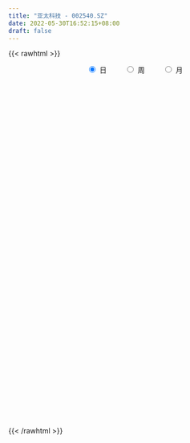 ```yaml
---
title: "亚太科技 - 002540.SZ"
date: 2022-05-30T16:52:15+08:00
draft: false
---
```

{{< rawhtml >}}
    <div style="text-align: center">
        <label style="padding: 1rem;"><input style="margin-right: .5rem" type="radio" name="period" value="D" checked onclick="period_change(this)">日</label>
        <label style="padding: 1rem;"><input style="margin-right: .5rem" type="radio" name="period" value="W" onclick="period_change(this)">周</label>
        <label style="padding: 1rem;"><input style="margin-right: .5rem" type="radio" name="period" value="M" onclick="period_change(this)">月</label>
    </div>
    <div id="chart" style="height: 700px;"></div> 
    <script type="text/javascript">
        const D_v = [38940.5,60857.5,25798.5,22234.0,25152.55,27416.55,54840.0,57189.35,36528.21,60379.22,32271.72,25132.72,28207.87,30430.15,34367.6,19296.88,29813.25,26024.91,30825.56,33313.42,26497.0,25995.77,19791.93,40520.94,30680.0,35833.63,43179.0,55528.74,48067.5,46315.0,51987.0,26941.66,28978.5,33925.0,25342.5,25693.0,46714.91,48714.25,43728.08,53266.0,46829.83,40533.23,30616.52,32987.22,48699.28,42707.5,62105.09,141085.05,119256.5,79029.39,44725.5,53816.0,77064.66,78765.17,70517.79,113960.89,129260.5,113325.0,101840.33,140389.31,174192.24,123097.83,229681.79,166439.65,91784.0,87605.5,87030.25,91278.0,148865.92,154023.63,189500.75,146262.6,278801.03,207893.82,270700.1,178184.01,156604.09,131324.77,134521.4,183670.66,162555.18,144190.9,237401.53,195629.45,101262.7,135935.5,130963.5,121933.5,153106.0,181417.5,172952.69,93502.5,91222.2,71569.92,142164.56,361576.56,449531.51,173131.66,126711.89,145426.9,136568.98,226797.9,150734.69,121805.87,140060.59,174475.28,150229.59,156086.0,122136.74,141139.73,203608.57,556015.33,589149.4300000001,283666.12,534780.5699999999,966017.54,495192.68,754585.51,851947.11,754183.95,1190167.79,910127.5600000001,712617.0,512650.53,392974.91,544207.23,463766.68,562649.33,385089.12,232464.9,321051.07,598626.72,416213.57,354227.5,236991.14,242769.64,303095.28,315751.14,195524.75,219338.97,214423.42,210635.54,189789.99,170219.0,183707.0,176647.03,339947.87,181931.73,297204.32,242867.88,186639.12,172757.0,203036.7,90439.98,243891.93,192937.59,132520.24,267056.32,191924.74,189714.66,150451.98,277347.0,247403.14,339918.14,255764.19,143698.0,159902.48,122251.99,148011.28,132504.14,251249.99,300926.19,205078.12,167047.52,190291.99,146022.5,133216.0,164887.44,141959.58,114942.28,117066.76,96914.3,82022.56,257513.19,169312.11,140717.01,132062.51,178547.0,149496.52,135631.0,107747.02,157167.0,115638.0,202168.0,148747.62,239971.24,200839.89,161178.27,272536.58,209566.84,180933.26,141442.0,184119.88,135545.0,124509.0,88399.0,88497.11,106810.0,133866.0,165383.33,140227.74,148447.14,98461.0,89152.91,173048.17,137413.0,109341.0,137444.42,120110.0,86230.0,87035.5,97206.05,90453.0,101226.5,294901.21,273775.33,147532.02,161939.64,215151.08,229685.02,210667.0,124380.55,108408.5,94390.0,120998.01,115934.52,130830.0,84246.82,178287.21,129123.2,102908.0,93956.0,74722.0,160783.43,210792.0,205731.5,118106.61,103707.51,111776.0,81522.0]
const D_histogram = [0.0,-0.008194188,-0.0116247093,-0.0131203358,-0.0126631058,-0.0097197621,-0.0103919077,-0.0120076619,-0.0122137804,-0.0121295187,-0.0099446393,-0.0065413842,-0.0069413888,-0.008437587,-0.011148607,-0.0100373454,-0.0065721105,-0.0030553329,0.002205362,0.0000841215,0.00416202,0.0037079744,0.0029495423,0.0070813396,0.0089975252,0.014503083,0.0155549573,0.019468345,0.0198203422,0.0191528553,0.0082650635,-0.0001804029,-0.0028228708,-0.0010449984,-0.0010545963,-0.0047343455,-0.0002999593,0.0032448459,0.0047625055,0.00045194,-0.0040958239,-0.0053536394,-0.0083003002,-0.0108557562,-0.0117309556,-0.0070131498,-0.0022119706,0.010052941,0.0110138763,0.0009851619,-0.0013682896,-0.0000608978,0.0085780558,0.0117672214,0.0183665073,0.0267153841,0.0343859656,0.040512751,0.0420675187,0.0456846636,0.0490243719,0.0525415556,0.059056731,0.049744082,0.0423728463,0.0326792271,0.0264308924,0.0226093019,0.0262011403,0.0329152113,0.0386065475,0.0394414521,0.0511386635,0.0561508829,0.0323316386,0.0209724707,0.0096744067,-0.0048442051,-0.0091220839,-0.0041835184,-0.0013757366,-0.0070674847,0.0058404411,-0.0066597524,-0.0127167975,-0.027790607,-0.0451097087,-0.0404892236,-0.0407744835,-0.0631719813,-0.0968345525,-0.117065378,-0.1358463927,-0.1364701249,-0.1094150682,-0.0534168418,-0.0293164403,-0.0193855992,-0.0034961323,0.0121122191,0.0266985509,0.0513059891,0.0648331473,0.0680058104,0.0541563351,0.0347075288,0.006307837,-0.0275040678,-0.0552149599,-0.0673125324,-0.0490529092,-0.000486026,0.0192214709,0.0344416171,0.0791579993,0.1213304046,0.1204922358,0.1537301416,0.174324671,0.1887085397,0.216522678,0.2035780158,0.2067825936,0.1671394294,0.1246735283,0.1136510224,0.1118064088,0.0842855333,0.0425600369,0.0067852087,-0.0144654724,0.0032522148,-0.0059576369,-0.0283578909,-0.0443850324,-0.0612198885,-0.1024278498,-0.1265244561,-0.1498316173,-0.1634225536,-0.1596277896,-0.1613637019,-0.1488765858,-0.1380008527,-0.1251998121,-0.120512195,-0.0762086108,-0.0507047597,-0.0050204195,0.0049805363,-0.0079197802,-0.002571032,-0.0115857193,-0.0157024494,0.0007331294,-0.0014452327,-0.0209165547,0.0008957541,-0.0004248839,-0.0046874269,-0.0054543527,0.0241021138,0.0417042374,0.0737701846,0.0926310367,0.0822318734,0.0589562306,0.0274192811,-0.0121722069,-0.0387545136,-0.1035643474,-0.1440286073,-0.1706131192,-0.1937355512,-0.2015471605,-0.187406199,-0.1553527109,-0.1389252803,-0.1360273571,-0.1280496378,-0.1023362922,-0.0806611767,-0.0605550178,-0.0263938155,-0.0087663498,-0.006873227,0.003581462,0.0016153906,0.0162143223,0.0199719689,0.0205210655,0.0183453724,0.0164486043,0.0007487171,-0.0163996239,-0.0469212146,-0.0675253714,-0.0660014021,-0.0671300032,-0.0741762544,-0.085031312,-0.0713455697,-0.0421947712,-0.0175462704,0.006219037,0.0256180781,0.0380142264,0.0433700986,0.0445718258,0.0430052306,0.0454312003,0.0482143822,0.0490511384,0.0472358979,0.0418314051,0.0324506787,0.0248245775,0.0084306078,0.0033357078,-0.0046285001,-0.0024759088,-0.0043003294,0.0010606262,0.0061745522,0.0191477878,0.0063290641,-0.0041290605,-0.0291425569,-0.056157818,-0.0548037946,-0.0477398808,-0.0252332552,-0.0094859993,-0.0032464984,0.0126684563,0.0274028693,0.0405624828,0.0487618605,0.0673511814,0.0811139013,0.0896687085,0.0949446432,0.095757943,0.1043622664,0.12035182,0.1079489559,0.0966615381,0.0864446544,0.0714937319,0.0573872924]
const D_fast = [0.0,-0.010242735,-0.0165794336,-0.0213551441,-0.0240636905,-0.0235502874,-0.0268204099,-0.0314380795,-0.0346976432,-0.0376457612,-0.0379470416,-0.0361791326,-0.0383144844,-0.0419200793,-0.047418251,-0.0488163258,-0.0469941185,-0.0442411741,-0.0384291388,-0.0405293488,-0.0354109453,-0.0349379974,-0.0349590438,-0.0290569117,-0.0248913447,-0.0157600163,-0.0108194026,-0.0020389286,0.0032681541,0.0073888811,-0.0014326449,-0.0099232121,-0.0132713976,-0.0117547749,-0.0120280218,-0.0168913574,-0.012531961,-0.0081759443,-0.0054676584,-0.0096652388,-0.0152369587,-0.0178331841,-0.0228549199,-0.0281243149,-0.0319322533,-0.0289677349,-0.0247195483,-0.0099414015,-0.0062269971,-0.016009421,-0.0187049449,-0.0174127776,-0.0066293101,-0.0004983391,0.0106925736,0.0257202965,0.0419873694,0.0582423425,0.0703139899,0.0853523007,0.100948102,0.1176006745,0.1388800328,0.1420034042,0.1452253801,0.1437015677,0.1440609561,0.1458916911,0.1560338146,0.1709766884,0.1863196615,0.1970149291,0.2214968063,0.2405467465,0.2248104119,0.2186943616,0.2098148992,0.1940852362,0.1875268365,0.1914195223,0.19388337,0.1864247507,0.2007927868,0.1866276552,0.1773914107,0.1553699495,0.1267734206,0.1212715998,0.110792719,0.072602226,0.0147310165,-0.0347661534,-0.0875087663,-0.1222500298,-0.1225487401,-0.0799047241,-0.0631334327,-0.0580489915,-0.0430335576,-0.0243971514,-0.0031361819,0.0342977536,0.0640331987,0.0842073144,0.0838969228,0.0731249987,0.0463022661,0.0056143444,-0.0359002877,-0.0648259933,-0.0588295974,-0.0103842207,0.014128644,0.0379591944,0.1024650764,0.1749700829,0.204254973,0.2759254143,0.3401011114,0.401662115,0.4836069228,0.5215567645,0.5764569908,0.5785986839,0.5673011649,0.5846914146,0.6107984032,0.604348911,0.5732634239,0.5391848978,0.5143178486,0.5328485896,0.5221493286,0.4926596019,0.4655362023,0.4333963741,0.3665814503,0.31085373,0.2500886644,0.1956420898,0.1595299064,0.1174530686,0.0927210382,0.0690965581,0.0505976457,0.0251572141,0.0504086456,0.0632363068,0.1076655421,0.118911632,0.1040313704,0.1087373607,0.0968262435,0.0887839011,0.1054027622,0.1028630919,0.0781626313,0.1001988785,0.0987720195,0.0933376198,0.0912071058,0.1267891008,0.1548172837,0.2053257771,0.2473443884,0.2575031934,0.2489666083,0.224284479,0.1816499393,0.1453790043,0.0546780836,-0.0217933281,-0.0910311198,-0.1625874397,-0.2207858391,-0.2534964273,-0.260281117,-0.2785850064,-0.3096939225,-0.3337286127,-0.3335993401,-0.3320895187,-0.3271221143,-0.2995593659,-0.2841234877,-0.2839486716,-0.2725986171,-0.2741608408,-0.2555083285,-0.2467576898,-0.2410783268,-0.2386676768,-0.2364522938,-0.2519650017,-0.2732132487,-0.315465143,-0.3529506427,-0.3679270239,-0.3858381258,-0.4114284407,-0.4435413262,-0.4476919764,-0.4290898707,-0.4088279375,-0.3835078709,-0.3577043102,-0.3358046053,-0.3196062085,-0.3072615248,-0.2980768123,-0.2842930425,-0.2694562651,-0.2563567243,-0.2463629903,-0.2413096319,-0.2425776886,-0.2439976454,-0.2582839631,-0.2625449362,-0.2716662691,-0.270132655,-0.2730321579,-0.2674060458,-0.2607484817,-0.2429882992,-0.2542247568,-0.2657151466,-0.2980142822,-0.3390689978,-0.3514159231,-0.3562869794,-0.3400886677,-0.3267129116,-0.3212850353,-0.3022029665,-0.2806178361,-0.2573176019,-0.2369277592,-0.2015006429,-0.1674594477,-0.1364874634,-0.1074753678,-0.0827225823,-0.0480276923,-0.0019501838,0.0126341911,0.0255121579,0.0369064377,0.0398289483,0.0400693318]
const D_slow = [0.0,-0.002048547,-0.0049547243,-0.0082348083,-0.0114005847,-0.0138305253,-0.0164285022,-0.0194304177,-0.0224838628,-0.0255162424,-0.0280024023,-0.0296377483,-0.0313730955,-0.0334824923,-0.036269644,-0.0387789804,-0.040422008,-0.0411858412,-0.0406345007,-0.0406134704,-0.0395729654,-0.0386459718,-0.0379085862,-0.0361382513,-0.03388887,-0.0302630992,-0.0263743599,-0.0215072736,-0.0165521881,-0.0117639743,-0.0096977084,-0.0097428091,-0.0104485268,-0.0107097764,-0.0109734255,-0.0121570119,-0.0122320017,-0.0114207902,-0.0102301639,-0.0101171788,-0.0111411348,-0.0124795447,-0.0145546197,-0.0172685587,-0.0202012977,-0.0219545851,-0.0225075777,-0.0199943425,-0.0172408734,-0.0169945829,-0.0173366553,-0.0173518798,-0.0152073658,-0.0122655605,-0.0076739337,-0.0009950876,0.0076014038,0.0177295915,0.0282464712,0.0396676371,0.0519237301,0.065059119,0.0798233017,0.0922593222,0.1028525338,0.1110223406,0.1176300637,0.1232823892,0.1298326743,0.1380614771,0.147713114,0.157573477,0.1703581429,0.1843958636,0.1924787733,0.1977218909,0.2001404926,0.1989294413,0.1966489203,0.1956030407,0.1952591066,0.1934922354,0.1949523457,0.1932874076,0.1901082082,0.1831605565,0.1718831293,0.1617608234,0.1515672025,0.1357742072,0.1115655691,0.0822992246,0.0483376264,0.0142200952,-0.0131336719,-0.0264878823,-0.0338169924,-0.0386633922,-0.0395374253,-0.0365093705,-0.0298347328,-0.0170082355,-0.0007999487,0.0162015039,0.0297405877,0.0384174699,0.0399944291,0.0331184122,0.0193146722,0.0024865391,-0.0097766882,-0.0098981947,-0.005092827,0.0035175773,0.0233070771,0.0536396783,0.0837627372,0.1221952726,0.1657764404,0.2129535753,0.2670842448,0.3179787488,0.3696743972,0.4114592545,0.4426276366,0.4710403922,0.4989919944,0.5200633777,0.530703387,0.5323996891,0.528783321,0.5295963747,0.5281069655,0.5210174928,0.5099212347,0.4946162626,0.4690093001,0.4373781861,0.3999202818,0.3590646434,0.319157696,0.2788167705,0.241597624,0.2070974109,0.1757974578,0.1456694091,0.1266172564,0.1139410665,0.1126859616,0.1139310957,0.1119511506,0.1113083926,0.1084119628,0.1044863505,0.1046696328,0.1043083246,0.0990791859,0.0993031245,0.0991969035,0.0980250467,0.0966614586,0.102686987,0.1131130464,0.1315555925,0.1547133517,0.17527132,0.1900103777,0.196865198,0.1938221462,0.1841335178,0.158242431,0.1222352792,0.0795819994,0.0311481116,-0.0192386786,-0.0660902283,-0.104928406,-0.1396597261,-0.1736665654,-0.2056789748,-0.2312630479,-0.2514283421,-0.2665670965,-0.2731655504,-0.2753571379,-0.2770754446,-0.2761800791,-0.2757762314,-0.2717226509,-0.2667296586,-0.2615993923,-0.2570130492,-0.2529008981,-0.2527137188,-0.2568136248,-0.2685439284,-0.2854252713,-0.3019256218,-0.3187081226,-0.3372521862,-0.3585100142,-0.3763464067,-0.3868950995,-0.3912816671,-0.3897269078,-0.3833223883,-0.3738188317,-0.362976307,-0.3518333506,-0.3410820429,-0.3297242429,-0.3176706473,-0.3054078627,-0.2935988882,-0.2831410369,-0.2750283673,-0.2688222229,-0.2667145709,-0.265880644,-0.267037769,-0.2676567462,-0.2687318285,-0.268466672,-0.2669230339,-0.262136087,-0.260553821,-0.2615860861,-0.2688717253,-0.2829111798,-0.2966121285,-0.3085470987,-0.3148554125,-0.3172269123,-0.3180385369,-0.3148714228,-0.3080207055,-0.2978800848,-0.2856896196,-0.2688518243,-0.248573349,-0.2261561719,-0.2024200111,-0.1784805253,-0.1523899587,-0.1223020037,-0.0953147647,-0.0711493802,-0.0495382166,-0.0316647836,-0.0173179606]
const D_data = [['2021-05-19', 4.9381, 4.9283, 4.9085, 4.9776],['2021-05-20', 4.8887, 4.7999, 4.7999, 4.8887],['2021-05-21', 4.7999, 4.8196, 4.7999, 4.869],['2021-05-24', 4.8492, 4.8196, 4.7406, 4.8591],['2021-05-25', 4.8097, 4.8295, 4.7999, 4.8591],['2021-05-26', 4.8196, 4.8591, 4.7999, 4.8789],['2021-05-27', 4.8789, 4.8097, 4.7406, 4.8789],['2021-05-28', 4.8196, 4.7801, 4.7505, 4.8492],['2021-05-31', 4.7801, 4.7801, 4.7604, 4.79],['2021-06-01', 4.7801, 4.7702, 4.6813, 4.7801],['2021-06-02', 4.7801, 4.79, 4.7702, 4.8097],['2021-06-03', 4.79, 4.8097, 4.7505, 4.8295],['2021-06-04', 4.7801, 4.7604, 4.7307, 4.7999],['2021-06-07', 4.7702, 4.7307, 4.711, 4.79],['2021-06-08', 4.711, 4.6912, 4.6715, 4.7307],['2021-06-09', 4.7011, 4.7209, 4.6715, 4.7406],['2021-06-10', 4.7307, 4.7505, 4.7209, 4.7702],['2021-06-11', 4.7307, 4.7604, 4.711, 4.7801],['2021-06-15', 4.7406, 4.7999, 4.7406, 4.7999],['2021-06-16', 4.8196, 4.711, 4.6715, 4.8196],['2021-06-17', 4.7011, 4.79, 4.6912, 4.7999],['2021-06-18', 4.7604, 4.7406, 4.7011, 4.7702],['2021-06-21', 4.7307, 4.7307, 4.6912, 4.7505],['2021-06-22', 4.7307, 4.7999, 4.711, 4.8196],['2021-06-23', 4.83, 4.79, 4.77, 4.83],['2021-06-24', 4.81, 4.86, 4.77, 4.86],['2021-06-25', 4.86, 4.83, 4.78, 4.86],['2021-06-28', 4.81, 4.89, 4.8, 4.89],['2021-06-29', 4.9, 4.87, 4.85, 4.91],['2021-06-30', 4.9, 4.87, 4.81, 4.91],['2021-07-01', 4.87, 4.72, 4.7, 4.87],['2021-07-02', 4.72, 4.7, 4.7, 4.76],['2021-07-05', 4.71, 4.74, 4.71, 4.77],['2021-07-06', 4.78, 4.79, 4.76, 4.84],['2021-07-07', 4.77, 4.77, 4.74, 4.8],['2021-07-08', 4.77, 4.71, 4.71, 4.8],['2021-07-09', 4.73, 4.81, 4.69, 4.82],['2021-07-12', 4.83, 4.82, 4.8, 4.89],['2021-07-13', 4.82, 4.81, 4.75, 4.84],['2021-07-14', 4.78, 4.73, 4.71, 4.8],['2021-07-15', 4.73, 4.7, 4.63, 4.74],['2021-07-16', 4.73, 4.72, 4.71, 4.78],['2021-07-19', 4.7, 4.68, 4.66, 4.72],['2021-07-20', 4.7, 4.66, 4.61, 4.71],['2021-07-21', 4.66, 4.66, 4.63, 4.71],['2021-07-22', 4.68, 4.73, 4.65, 4.74],['2021-07-23', 4.73, 4.75, 4.73, 4.81],['2021-07-26', 4.78, 4.89, 4.77, 4.9],['2021-07-27', 4.93, 4.79, 4.78, 4.97],['2021-07-28', 4.75, 4.63, 4.6, 4.78],['2021-07-29', 4.65, 4.69, 4.65, 4.75],['2021-07-30', 4.72, 4.73, 4.65, 4.73],['2021-08-02', 4.7, 4.85, 4.7, 4.87],['2021-08-03', 4.94, 4.82, 4.8, 4.94],['2021-08-04', 4.81, 4.9, 4.8, 4.92],['2021-08-05', 4.93, 4.98, 4.86, 5.04],['2021-08-06', 5.02, 5.04, 4.97, 5.08],['2021-08-09', 5.09, 5.09, 4.97, 5.1],['2021-08-10', 5.08, 5.09, 5.05, 5.14],['2021-08-11', 5.12, 5.17, 5.08, 5.2],['2021-08-12', 5.17, 5.23, 5.14, 5.37],['2021-08-13', 5.19, 5.3, 5.19, 5.32],['2021-08-16', 5.3, 5.42, 5.27, 5.69],['2021-08-17', 5.42, 5.27, 5.23, 5.5],['2021-08-18', 5.25, 5.3, 5.21, 5.36],['2021-08-19', 5.3, 5.27, 5.18, 5.31],['2021-08-20', 5.28, 5.31, 5.2, 5.33],['2021-08-23', 5.31, 5.35, 5.3, 5.42],['2021-08-24', 5.38, 5.48, 5.35, 5.63],['2021-08-25', 5.45, 5.59, 5.4, 5.64],['2021-08-26', 5.56, 5.66, 5.55, 5.75],['2021-08-27', 5.65, 5.67, 5.61, 5.86],['2021-08-30', 5.68, 5.9, 5.68, 6.1],['2021-08-31', 5.91, 5.93, 5.69, 5.97],['2021-09-01', 5.94, 5.58, 5.55, 5.98],['2021-09-02', 5.51, 5.69, 5.49, 5.77],['2021-09-03', 5.63, 5.67, 5.59, 5.87],['2021-09-06', 5.67, 5.59, 5.5, 5.7],['2021-09-07', 5.64, 5.69, 5.54, 5.73],['2021-09-08', 5.71, 5.83, 5.7, 5.9],['2021-09-09', 5.83, 5.85, 5.72, 5.91],['2021-09-10', 5.82, 5.76, 5.66, 5.89],['2021-09-13', 5.82, 6.04, 5.78, 6.08],['2021-09-14', 5.96, 5.75, 5.71, 5.97],['2021-09-15', 5.75, 5.8, 5.69, 5.84],['2021-09-16', 5.8, 5.64, 5.62, 5.93],['2021-09-17', 5.67, 5.52, 5.41, 5.75],['2021-09-22', 5.49, 5.75, 5.42, 5.77],['2021-09-23', 5.76, 5.69, 5.64, 5.87],['2021-09-24', 5.73, 5.33, 5.31, 5.76],['2021-09-27', 5.39, 4.99, 4.9, 5.4],['2021-09-28', 4.97, 4.94, 4.87, 5.05],['2021-09-29', 4.92, 4.76, 4.74, 4.94],['2021-09-30', 4.78, 4.83, 4.74, 4.85],['2021-10-08', 4.88, 5.15, 4.86, 5.16],['2021-10-11', 5.15, 5.67, 5.15, 5.67],['2021-10-12', 5.55, 5.45, 5.39, 5.76],['2021-10-13', 5.55, 5.34, 5.23, 5.59],['2021-10-14', 5.34, 5.47, 5.26, 5.5],['2021-10-15', 5.5, 5.55, 5.38, 5.63],['2021-10-18', 5.65, 5.63, 5.55, 5.71],['2021-10-19', 5.59, 5.89, 5.56, 5.98],['2021-10-20', 5.9, 5.9, 5.77, 5.97],['2021-10-21', 5.96, 5.87, 5.84, 5.99],['2021-10-22', 5.83, 5.68, 5.68, 5.91],['2021-10-25', 5.7, 5.56, 5.39, 5.7],['2021-10-26', 5.68, 5.34, 5.28, 5.68],['2021-10-27', 5.31, 5.1, 5.08, 5.33],['2021-10-28', 5.11, 4.98, 4.89, 5.14],['2021-10-29', 4.99, 5.02, 4.95, 5.11],['2021-11-01', 5.02, 5.37, 5.01, 5.45],['2021-11-02', 5.38, 5.91, 5.34, 5.91],['2021-11-03', 5.77, 5.74, 5.69, 5.96],['2021-11-04', 5.83, 5.8, 5.59, 5.85],['2021-11-05', 5.8, 6.38, 5.79, 6.38],['2021-11-08', 6.3, 6.67, 6.24, 6.98],['2021-11-09', 6.48, 6.35, 6.32, 6.62],['2021-11-10', 6.23, 6.99, 6.16, 6.99],['2021-11-11', 7.1, 7.13, 7.02, 7.41],['2021-11-12', 7.1, 7.32, 7.1, 7.75],['2021-11-15', 7.99, 7.8, 7.34, 8.05],['2021-11-16', 7.79, 7.54, 7.41, 8.03],['2021-11-17', 7.59, 7.93, 7.25, 8.03],['2021-11-18', 7.78, 7.5, 7.35, 7.82],['2021-11-19', 7.5, 7.42, 7.38, 7.62],['2021-11-22', 7.52, 7.83, 7.45, 7.9],['2021-11-23', 7.75, 8.07, 7.66, 8.25],['2021-11-24', 8.08, 7.82, 7.71, 8.66],['2021-11-25', 7.89, 7.58, 7.41, 7.93],['2021-11-26', 7.62, 7.54, 7.45, 7.72],['2021-11-29', 7.39, 7.64, 7.31, 7.68],['2021-11-30', 7.6, 8.19, 7.56, 8.4],['2021-12-01', 8.16, 7.95, 7.78, 8.16],['2021-12-02', 8.04, 7.76, 7.7, 8.5],['2021-12-03', 7.65, 7.78, 7.4, 7.84],['2021-12-06', 7.7, 7.71, 7.57, 7.93],['2021-12-07', 7.69, 7.25, 7.17, 7.84],['2021-12-08', 7.3, 7.26, 7.0, 7.43],['2021-12-09', 7.26, 7.09, 7.04, 7.35],['2021-12-10', 7.09, 7.04, 6.81, 7.13],['2021-12-13', 7.18, 7.15, 6.91, 7.23],['2021-12-14', 7.19, 7.0, 7.0, 7.23],['2021-12-15', 7.0, 7.12, 6.93, 7.23],['2021-12-16', 7.14, 7.08, 7.03, 7.37],['2021-12-17', 7.08, 7.09, 7.03, 7.25],['2021-12-20', 7.05, 6.96, 6.83, 7.12],['2021-12-21', 6.98, 7.53, 6.9, 7.58],['2021-12-22', 7.59, 7.45, 7.35, 7.72],['2021-12-23', 7.46, 7.89, 7.45, 7.97],['2021-12-24', 7.88, 7.61, 7.6, 8.14],['2021-12-27', 7.6, 7.33, 7.22, 7.63],['2021-12-28', 7.4, 7.55, 7.4, 7.83],['2021-12-29', 7.5, 7.37, 7.26, 7.52],['2021-12-30', 7.37, 7.4, 7.32, 7.48],['2021-12-31', 7.39, 7.7, 7.33, 7.79],['2022-01-04', 7.67, 7.52, 7.38, 7.79],['2022-01-05', 7.48, 7.25, 7.12, 7.53],['2022-01-06', 7.25, 7.78, 7.16, 7.86],['2022-01-07', 7.69, 7.56, 7.54, 7.8],['2022-01-10', 7.53, 7.52, 7.42, 7.74],['2022-01-11', 7.47, 7.56, 7.45, 7.9],['2022-01-12', 7.55, 8.04, 7.54, 8.08],['2022-01-13', 8.13, 8.06, 7.85, 8.35],['2022-01-14', 8.02, 8.44, 7.71, 8.48],['2022-01-17', 8.4, 8.5, 8.17, 8.67],['2022-01-18', 8.46, 8.25, 8.2, 8.56],['2022-01-19', 8.25, 8.08, 7.9, 8.27],['2022-01-20', 8.08, 7.89, 7.8, 8.15],['2022-01-21', 7.81, 7.63, 7.57, 7.98],['2022-01-24', 7.55, 7.62, 7.42, 7.75],['2022-01-25', 7.66, 6.86, 6.86, 7.66],['2022-01-26', 6.74, 6.8, 6.45, 6.93],['2022-01-27', 6.8, 6.68, 6.5, 6.81],['2022-01-28', 6.66, 6.45, 6.28, 6.75],['2022-02-07', 6.66, 6.4, 6.37, 6.78],['2022-02-08', 6.4, 6.53, 6.33, 6.62],['2022-02-09', 6.54, 6.73, 6.48, 6.77],['2022-02-10', 6.68, 6.53, 6.47, 6.76],['2022-02-11', 6.5, 6.28, 6.26, 6.5],['2022-02-14', 6.28, 6.24, 6.2, 6.37],['2022-02-15', 6.28, 6.43, 6.17, 6.45],['2022-02-16', 6.44, 6.4, 6.29, 6.47],['2022-02-17', 6.33, 6.4, 6.31, 6.46],['2022-02-18', 6.66, 6.65, 6.56, 6.96],['2022-02-21', 6.65, 6.53, 6.44, 6.68],['2022-02-22', 6.41, 6.34, 6.31, 6.45],['2022-02-23', 6.3, 6.44, 6.28, 6.47],['2022-02-24', 6.39, 6.27, 5.8, 6.52],['2022-02-25', 6.3, 6.48, 6.3, 6.55],['2022-02-28', 6.48, 6.37, 6.3, 6.52],['2022-03-01', 6.36, 6.32, 6.26, 6.43],['2022-03-02', 6.29, 6.26, 6.23, 6.35],['2022-03-03', 6.29, 6.23, 6.21, 6.33],['2022-03-04', 6.19, 5.98, 5.93, 6.2],['2022-03-07', 5.93, 5.83, 5.8, 6.03],['2022-03-08', 5.83, 5.47, 5.46, 5.87],['2022-03-09', 5.47, 5.37, 5.15, 5.52],['2022-03-10', 5.5, 5.5, 5.4, 5.56],['2022-03-11', 5.5, 5.37, 5.22, 5.5],['2022-03-14', 5.35, 5.17, 5.16, 5.44],['2022-03-15', 5.15, 4.96, 4.95, 5.22],['2022-03-16', 5.08, 5.16, 4.88, 5.19],['2022-03-17', 5.21, 5.37, 5.19, 5.4],['2022-03-18', 5.36, 5.38, 5.26, 5.41],['2022-03-21', 5.39, 5.44, 5.36, 5.52],['2022-03-22', 5.42, 5.46, 5.35, 5.48],['2022-03-23', 5.47, 5.43, 5.39, 5.49],['2022-03-24', 5.41, 5.37, 5.35, 5.49],['2022-03-25', 5.41, 5.32, 5.28, 5.44],['2022-03-28', 5.28, 5.27, 5.18, 5.36],['2022-03-29', 5.26, 5.31, 5.15, 5.34],['2022-03-30', 5.28, 5.32, 5.26, 5.39],['2022-03-31', 5.32, 5.3, 5.22, 5.32],['2022-04-01', 5.31, 5.26, 5.24, 5.31],['2022-04-06', 5.21, 5.19, 5.14, 5.25],['2022-04-07', 5.25, 5.09, 5.08, 5.27],['2022-04-08', 5.09, 5.05, 4.99, 5.15],['2022-04-11', 5.03, 4.85, 4.8, 5.06],['2022-04-12', 4.83, 4.9, 4.75, 4.92],['2022-04-13', 4.86, 4.79, 4.78, 4.89],['2022-04-14', 4.82, 4.86, 4.78, 4.91],['2022-04-15', 4.85, 4.77, 4.72, 4.88],['2022-04-18', 4.76, 4.83, 4.66, 4.84],['2022-04-19', 4.8, 4.82, 4.79, 4.89],['2022-04-20', 4.82, 4.94, 4.81, 5.24],['2022-04-21', 4.89, 4.59, 4.56, 5.03],['2022-04-22', 4.54, 4.52, 4.46, 4.63],['2022-04-25', 4.46, 4.19, 4.14, 4.47],['2022-04-26', 4.15, 3.95, 3.92, 4.19],['2022-04-27', 3.95, 4.15, 3.81, 4.15],['2022-04-28', 4.15, 4.16, 4.07, 4.21],['2022-04-29', 4.25, 4.36, 4.23, 4.38],['2022-05-05', 4.35, 4.32, 4.31, 4.39],['2022-05-06', 4.21, 4.21, 4.18, 4.26],['2022-05-09', 4.22, 4.35, 4.22, 4.46],['2022-05-10', 4.26, 4.39, 4.25, 4.42],['2022-05-11', 4.43, 4.43, 4.39, 4.55],['2022-05-12', 4.41, 4.42, 4.34, 4.45],['2022-05-13', 4.43, 4.63, 4.39, 4.63],['2022-05-16', 4.65, 4.68, 4.62, 4.73],['2022-05-17', 4.68, 4.71, 4.57, 4.71],['2022-05-18', 4.72, 4.75, 4.68, 4.84],['2022-05-19', 4.69, 4.76, 4.66, 4.77],['2022-05-20', 4.79, 4.94, 4.76, 4.96],['2022-05-23', 4.99, 5.17, 4.9, 5.19],['2022-05-24', 5.15, 4.9, 4.88, 5.25],['2022-05-25', 4.9, 4.92, 4.82, 4.94],['2022-05-26', 4.92, 4.94, 4.8, 4.97],['2022-05-27', 4.97, 4.87, 4.79, 4.99],['2022-05-30', 4.87, 4.85, 4.77, 4.87]]
const W_v = [289853.2,319305.42,488028.58,678105.79,247402.84,155244.75,247445.1,229288.93,497644.25,418423.62,177580.6,221770.17,192152.87,113345.93,212777.55,148313.33,284488.85,231538.4,238704.11,366482.39,301150.74,413437.49,245406.04,249447.43,228725.4,267467.96,172612.51,764476.8100000001,459554.71,218603.18,88113.09,126601.91,111815.72,192418.68,142441.68,266986.41,96820.92,158436.2,411594.23,786838.0499999999,234784.33,215250.09,214489.07,166547.39,175571.0,146116.65,259721.73,895739.5399999999,261948.18,185877.25,170715.94,150882.78,261601.98,152307.79,147116.86,161646.55,68504.86,117523.75,108489.65,146988.15,130984.99,103871.55,216357.38,179314.78,227463.15,179269.03,138833.82,162511.06,218333.17,149651.0,213687.49,99660.33,129147.65,121494.47,69698.65,145594.37,135651.37,140808.41,164104.02,217042.64,277729.1,422455.78,532642.26,525213.0900000001,467018.62,303439.53,383681.65,536860.9,250817.67,225461.13,102867.75,337453.48,186645.84,154505.01,142595.99,103603.17,203874.55,192467.16,139083.13,120555.28,92534.0,78979.68,91779.07,163017.88,146831.78,87128.4,107162.45,163288.73,186185.86,149927.39,149306.29,135424.42,14169.84,64372.97,106672.34,159047.61,177346.24,77460.3,56170.48,302862.87,274999.31,170436.78,171897.48,192696.64,200192.03,186095.7,1446064.9100000001,506646.99,204919.41,394342.91,1442813.2199999997,1445803.78,1768999.0,1811172.3899999999,785939.58,483942.95,426022.51,311896.18,250788.62,288230.76,263916.0,158331.54,124213.52,183885.29,183710.88,144599.77,284056.9,223023.88,202275.61,96016.06,292577.48,734927.84,530305.98,851148.01,619313.05,983312.86,1021540.77,450698.72,268547.36,262713.6,264059.42,226017.96,164219.08,77632.23,33903.53,274459.68,150219.17,157357.38,264444.09,349370.9,453303.29,532885.0599999999,342391.86,270381.25,210033.17,269904.17,392445.1,776549.02,420538.0600000001,222355.37,211550.33,164452.43,87853.93,89756.0,309221.58,184090.21,231561.2,303090.91,263278.34,159892.23,137458.34,220631.49,387415.07,395784.19,179437.5,586499.37,231486.43,186832.45,182519.74,139932.79,116631.75,170005.5,228839.9,160653.91,233071.39,217115.61,437912.44,469569.01,652844.71,662541.1899999999,729930.9,1092183.05,756262.91,801192.6799999999,456457.0,429247.31,142164.56,1256378.52,775968.0299999999,744067.34,2167220.02,3821926.79,3718537.79,2188177.2599999998,1927110.0,1276479.78,968774.95,1238598.8300000001,896764.73,784438.8899999999,1204834.9199999999,829627.9400000001,1056805.96,776377.5099999999,668459.09,770135.15,718351.02,1023273.6000000001,851606.98,542081.11,641672.12,419802.17,528025.9700000001,907888.0600000001,941823.29,202798.5,630296.5600000001,561492.63,750113.62,81522.0]
const W_histogram = [0.0,0.0139377778,0.0203030934,0.0226143179,0.0232839527,0.0212282934,0.0261009442,0.0242798362,0.0311689777,0.0318279185,0.0263305315,0.0220272625,0.0089985925,0.005101263,-0.0186113238,-0.0218302238,-0.0221708814,-0.0125980972,-0.0085423031,0.0058001845,0.0226023035,0.0228723373,0.0282473134,0.0305854517,0.0286836058,0.021484582,0.0075349464,-0.0313744878,-0.0484365216,-0.0427591859,-0.0428639422,-0.0368403841,-0.0341764041,-0.0379684451,-0.0471298771,-0.0376263285,-0.0345266217,-0.029091697,-0.0127624741,0.0165306744,0.028265775,0.0347426732,0.0267837493,0.0181739316,0.0047414499,-0.0072679595,-0.0364953078,-0.1199736167,-0.1749679127,-0.2077487838,-0.2081540407,-0.1980713914,-0.1679437401,-0.1524545313,-0.1271022319,-0.1085283956,-0.0873415616,-0.0670558813,-0.0482456018,-0.0285239285,-0.0113696429,-0.0004886575,-0.0407149806,-0.0690424761,-0.058473214,-0.031526542,-0.0037859309,0.0316795466,0.0451282782,0.0575179688,0.0760448283,0.0799345571,0.0840216436,0.0796963056,0.0804371094,0.0884707073,0.0917796897,0.086326608,0.067882818,0.0675784685,0.0785054983,0.0995111656,0.1114214113,0.1243340547,0.1445026172,0.1423691813,0.1460897632,0.143193802,0.1338127444,0.0988812597,0.0630831662,0.0165535754,-0.0169552398,-0.0307563142,-0.0384568536,-0.046181971,-0.0424803062,-0.031956289,-0.0349487371,-0.0386715623,-0.0489187343,-0.0533721551,-0.0561492627,-0.0518330168,-0.0645259297,-0.0749548101,-0.0711281281,-0.0647482971,-0.0477270345,-0.02885909,-0.0149453702,-0.0150174782,-0.0136578523,-0.010841102,-0.0036410696,-0.003041965,-0.00061857,-0.0013701942,-0.0088620411,0.0277423246,0.0259303158,0.0258259832,0.0243390515,0.0285939901,0.0355660951,0.0419950576,0.0752009424,0.086148861,0.0805760008,0.0497851021,0.0759538501,0.0937635503,0.1189584931,0.1310190759,0.0890015699,0.0456318739,0.0101765228,-0.0160960557,-0.0339929583,-0.0414380487,-0.0520263335,-0.0603181432,-0.057619274,-0.0516283659,-0.0539557527,-0.045654867,-0.0321339028,-0.0263533983,-0.0158969385,-0.0109605105,0.0055410775,0.0296327314,0.0406735073,0.0617847043,0.083684559,0.1120598545,0.1091956162,0.0884838795,0.0739410864,0.0571514618,0.0372592302,0.0145550219,-0.0124241764,-0.0308697598,-0.036222096,-0.0372741043,-0.0415979976,-0.0427627362,-0.0276021886,-0.0089144312,0.0129137904,0.0235581141,0.0291080799,0.0121921639,0.0085319889,0.0001168984,0.0049189666,0.0139579628,-0.0151922141,-0.035828149,-0.0638316709,-0.0954713722,-0.0966325889,-0.0802919849,-0.063119338,-0.0430225652,-0.0289854359,-0.0131109744,-0.0069703825,-0.0040905938,-0.0015008686,0.0089689015,0.0187604692,0.0219038953,0.0282280811,0.0323656562,0.0171964558,0.0039179262,-0.0062248251,-0.0125990358,-0.0175119257,-0.0142425441,-0.0199851934,-0.0157135803,-0.0181168649,-0.0168784502,-0.0165748226,0.0042245885,0.0335795081,0.0507270709,0.0815449605,0.0961554049,0.1053658652,0.0894089133,0.0615011069,0.0076420607,-0.0073462733,0.0079366722,0.0241430534,-0.0103923205,0.0540141252,0.1501325662,0.207139764,0.2374486206,0.2565515601,0.2045033966,0.1605374008,0.1535703261,0.1423670707,0.1140934063,0.1414364676,0.0940314326,-0.0215660632,-0.1093404666,-0.1403638679,-0.1683321635,-0.2135955997,-0.2738596263,-0.3001754595,-0.3076167791,-0.3021367122,-0.2977290635,-0.2980132938,-0.2986296405,-0.2929976145,-0.282438492,-0.2323248848,-0.1665367586,-0.1182440111,-0.0799882284]
const W_fast = [0.0,0.0174222222,0.0288633112,0.0368281152,0.0433187381,0.0465701523,0.0579680391,0.0622168901,0.0768982761,0.0855141964,0.0865994423,0.0878029889,0.0770239671,0.0744019533,0.0460365356,0.0373600797,0.0314767017,0.0378999616,0.0398201799,0.0556127136,0.0780654085,0.0840535266,0.0964903311,0.1064748323,0.1117438878,0.1099160095,0.0978501105,0.0510970544,0.0219258902,0.0169134295,0.0060926875,0.0029061497,-0.0029739714,-0.0162581236,-0.0372020249,-0.0371050584,-0.042637007,-0.0444750066,-0.0313364022,0.0020894149,0.0208909592,0.0360535258,0.0347905391,0.0307242044,0.0184770851,0.0046506859,-0.0337004894,-0.1471722024,-0.2459084767,-0.3306265436,-0.3830703107,-0.4225055093,-0.434363793,-0.456988217,-0.4634114756,-0.4719697382,-0.4726182946,-0.4690965847,-0.4623477056,-0.4497570145,-0.4354451395,-0.4246863185,-0.4750913867,-0.5206795013,-0.5247285426,-0.5056635062,-0.4788693778,-0.4354840136,-0.4107532125,-0.3839840297,-0.3464459631,-0.3225725951,-0.2974800977,-0.2818813593,-0.2610312781,-0.2308800034,-0.2046260986,-0.1884975283,-0.1899706138,-0.1733803462,-0.1428269417,-0.0969434831,-0.0571778846,-0.0131817275,0.0431124893,0.0765713487,0.1168143714,0.1497168607,0.1737889892,0.1635778194,0.1435505174,0.1011593206,0.0634116954,0.0419215425,0.0246067896,0.0053361794,-0.0015822323,0.0009527127,-0.0107769197,-0.0241676355,-0.046644491,-0.0644409506,-0.0812553739,-0.0898973822,-0.1187217775,-0.1478893604,-0.1618447104,-0.1716519537,-0.1665624498,-0.1549092777,-0.1447319004,-0.1485583781,-0.1506132152,-0.1505067404,-0.1442169754,-0.144378362,-0.1421096095,-0.1432037823,-0.1529111395,-0.1093711927,-0.1047006224,-0.0983484592,-0.0937506281,-0.082347192,-0.0664835632,-0.0495558362,0.0024502842,0.034935418,0.049506558,0.0311619348,0.0763191453,0.117569733,0.1725042991,0.2173196509,0.1975525374,0.1655908098,0.1326795895,0.1023829971,0.0759878549,0.0581832523,0.0345883842,0.0112170386,-0.0004889106,-0.0074050941,-0.0232214191,-0.0263342501,-0.0208467616,-0.0216546067,-0.0151723815,-0.0129760811,0.0049107763,0.036410613,0.0576197658,0.0941771389,0.1369981333,0.1933883924,0.2178230581,0.2192322913,0.2231747698,0.2206730106,0.2100955866,0.1910301338,0.1609448914,0.134781868,0.1203740079,0.1100034735,0.0952800807,0.0834246582,0.0916846586,0.1081438082,0.1332004774,0.1497343296,0.1625613154,0.1486934404,0.1471662626,0.1387803966,0.1448122065,0.1573406934,0.124392463,0.0947994909,0.0508380513,-0.0046694931,-0.0299888571,-0.0337212493,-0.0323284369,-0.0229873054,-0.0161965351,-0.0035998172,0.0007981791,0.0026553194,0.0048698274,0.0175818228,0.0320635079,0.0406829077,0.0540641138,0.066293103,0.0554230165,0.0431239685,0.0314250109,0.0219010413,0.0126101699,0.0123189156,0.0015799679,0.001923186,-0.0050093148,-0.0079905127,-0.0118305907,0.0100249674,0.0477747641,0.0776040947,0.1288082244,0.16745752,0.2030094465,0.2094047229,0.1968721934,0.1449236623,0.12809876,0.1453658735,0.167608018,0.1304745641,0.208384541,0.3420361236,0.4508282624,0.5404992742,0.6237401036,0.6228177893,0.6189861438,0.6504116506,0.6748001628,0.67504985,0.7377520282,0.7138548514,0.5928658398,0.4777563198,0.4116419514,0.341590615,0.2429282788,0.1141993456,0.0128396476,-0.0715058668,-0.1415599779,-0.2115845951,-0.2863721488,-0.3616459057,-0.4292632833,-0.4893137839,-0.4972813979,-0.4731274613,-0.4543957166,-0.436136991]
const W_slow = [0.0,0.0034844444,0.0085602178,0.0142137973,0.0200347854,0.0253418588,0.0318670949,0.0379370539,0.0457292984,0.053686278,0.0602689108,0.0657757265,0.0680253746,0.0693006903,0.0646478594,0.0591903034,0.0536475831,0.0504980588,0.048362483,0.0498125291,0.055463105,0.0611811893,0.0682430177,0.0758893806,0.0830602821,0.0884314276,0.0903151641,0.0824715422,0.0703624118,0.0596726153,0.0489566298,0.0397465338,0.0312024327,0.0217103215,0.0099278522,0.0005212701,-0.0081103853,-0.0153833096,-0.0185739281,-0.0144412595,-0.0073748158,0.0013108525,0.0080067899,0.0125502728,0.0137356352,0.0119186454,0.0027948184,-0.0271985858,-0.0709405639,-0.1228777599,-0.17491627,-0.2244341179,-0.2664200529,-0.3045336857,-0.3363092437,-0.3634413426,-0.385276733,-0.4020407033,-0.4141021038,-0.4212330859,-0.4240754966,-0.424197661,-0.4343764062,-0.4516370252,-0.4662553287,-0.4741369642,-0.4750834469,-0.4671635602,-0.4558814907,-0.4415019985,-0.4224907914,-0.4025071522,-0.3815017413,-0.3615776649,-0.3414683875,-0.3193507107,-0.2964057883,-0.2748241363,-0.2578534318,-0.2409588147,-0.2213324401,-0.1964546487,-0.1685992959,-0.1375157822,-0.1013901279,-0.0657978326,-0.0292753918,0.0065230587,0.0399762448,0.0646965597,0.0804673513,0.0846057451,0.0803669352,0.0726778566,0.0630636432,0.0515181505,0.0408980739,0.0329090017,0.0241718174,0.0145039268,0.0022742433,-0.0110687955,-0.0251061112,-0.0380643654,-0.0541958478,-0.0729345503,-0.0907165823,-0.1069036566,-0.1188354152,-0.1260501877,-0.1297865303,-0.1335408998,-0.1369553629,-0.1396656384,-0.1405759058,-0.141336397,-0.1414910395,-0.1418335881,-0.1440490984,-0.1371135172,-0.1306309383,-0.1241744425,-0.1180896796,-0.1109411821,-0.1020496583,-0.0915508939,-0.0727506583,-0.051213443,-0.0310694428,-0.0186231673,0.0003652952,0.0238061828,0.0535458061,0.086300575,0.1085509675,0.119958936,0.1225030667,0.1184790528,0.1099808132,0.099621301,0.0866147176,0.0715351818,0.0571303634,0.0442232719,0.0307343337,0.0193206169,0.0112871412,0.0046987916,0.000724557,-0.0020155706,-0.0006303012,0.0067778816,0.0169462584,0.0323924345,0.0533135743,0.0813285379,0.1086274419,0.1307484118,0.1492336834,0.1635215489,0.1728363564,0.1764751119,0.1733690678,0.1656516278,0.1565961038,0.1472775778,0.1368780784,0.1261873943,0.1192868472,0.1170582394,0.120286687,0.1261762155,0.1334532355,0.1365012765,0.1386342737,0.1386634983,0.1398932399,0.1433827306,0.1395846771,0.1306276399,0.1146697221,0.0908018791,0.0666437319,0.0465707356,0.0307909011,0.0200352598,0.0127889008,0.0095111572,0.0077685616,0.0067459132,0.006370696,0.0086129214,0.0133030387,0.0187790125,0.0258360328,0.0339274468,0.0382265607,0.0392060423,0.037649836,0.0345000771,0.0301220956,0.0265614596,0.0215651613,0.0176367662,0.01310755,0.0088879375,0.0047442318,0.0058003789,0.014195256,0.0268770237,0.0472632638,0.0713021151,0.0976435814,0.1199958097,0.1353710864,0.1372816016,0.1354450333,0.1374292013,0.1434649647,0.1408668845,0.1543704158,0.1919035574,0.2436884984,0.3030506536,0.3671885436,0.4183143927,0.4584487429,0.4968413245,0.5324330921,0.5609564437,0.5963155606,0.6198234188,0.614431903,0.5870967863,0.5520058194,0.5099227785,0.4565238785,0.388058972,0.3130151071,0.2361109123,0.1605767343,0.0861444684,0.0116411449,-0.0630162652,-0.1362656688,-0.2068752918,-0.264956513,-0.3065907027,-0.3361517055,-0.3561487626]
const W_data = [['2017-07-21', 5.795, 5.8286, 5.6019, 5.9126],['2017-07-28', 5.8286, 6.047, 5.8286, 6.089],['2017-08-04', 6.047, 6.0218, 5.963, 6.1814],['2017-08-11', 6.0134, 6.0134, 5.9462, 6.3913],['2017-08-18', 5.9714, 6.0218, 5.9714, 6.1646],['2017-08-25', 6.0134, 6.005, 5.9126, 6.0638],['2017-09-01', 6.0134, 6.1226, 5.9798, 6.215],['2017-09-08', 6.089, 6.0722, 6.005, 6.173],['2017-09-15', 6.089, 6.2234, 6.047, 6.3661],['2017-09-22', 6.215, 6.1982, 6.1394, 6.4417],['2017-09-29', 6.1814, 6.1394, 6.047, 6.1814],['2017-10-13', 6.257, 6.1562, 6.0806, 6.257],['2017-10-20', 6.1814, 6.0218, 5.9294, 6.1814],['2017-10-27', 6.0134, 6.1058, 6.005, 6.1562],['2017-11-03', 6.1058, 5.7866, 5.7782, 6.1394],['2017-11-10', 5.795, 5.963, 5.795, 6.0302],['2017-11-17', 5.9714, 5.9798, 5.879, 6.1898],['2017-11-24', 5.9798, 6.1226, 5.8874, 6.1898],['2017-12-01', 6.0974, 6.089, 5.9714, 6.1814],['2017-12-08', 6.089, 6.2738, 6.047, 6.3325],['2017-12-15', 6.257, 6.4081, 6.1982, 6.4417],['2017-12-22', 6.3997, 6.2738, 6.2318, 6.5341],['2017-12-29', 6.257, 6.3829, 6.1394, 6.4081],['2018-01-05', 6.3913, 6.3997, 6.3577, 6.5257],['2018-01-12', 6.3997, 6.3829, 6.299, 6.5509],['2018-01-19', 6.3493, 6.3242, 6.215, 6.4669],['2018-01-26', 6.299, 6.2066, 6.1898, 6.3158],['2018-02-02', 6.1814, 5.753, 5.1819, 6.2906],['2018-02-09', 5.5851, 5.8538, 5.4759, 5.9462],['2018-02-14', 5.8454, 6.0806, 5.7614, 6.1394],['2018-02-23', 6.131, 5.9966, 5.9882, 6.131],['2018-03-02', 6.0722, 6.0638, 5.9882, 6.1562],['2018-03-09', 6.1058, 6.0218, 5.9294, 6.1142],['2018-03-16', 6.005, 5.9126, 5.9042, 6.1142],['2018-03-23', 5.9042, 5.7782, 5.6607, 5.9546],['2018-03-30', 5.795, 5.9798, 5.7614, 6.2234],['2018-04-04', 5.9966, 5.9042, 5.879, 6.0134],['2018-04-13', 5.921, 5.9294, 5.795, 5.9966],['2018-04-20', 5.9546, 6.1058, 5.8118, 6.1562],['2018-04-27', 6.173, 6.3913, 6.089, 6.4333],['2018-05-04', 6.3493, 6.299, 6.215, 6.5005],['2018-05-11', 6.2654, 6.3074, 6.173, 6.3997],['2018-05-18', 6.3074, 6.1478, 6.1226, 6.3074],['2018-05-25', 6.1562, 6.1142, 6.089, 6.3829],['2018-06-01', 6.131, 6.005, 5.9294, 6.1394],['2018-06-08', 6.0806, 5.9546, 5.795, 6.089],['2018-06-15', 5.9462, 5.6103, 5.3835, 6.0134],['2018-06-22', 5.5263, 4.5597, 4.3729, 5.7866],['2018-06-29', 4.5597, 4.4154, 4.254, 4.6361],['2018-07-06', 4.4154, 4.288, 4.1606, 4.4409],['2018-07-13', 4.305, 4.4154, 4.2456, 4.4154],['2018-07-20', 4.3814, 4.3814, 4.288, 4.4493],['2018-07-27', 4.3729, 4.5597, 4.3474, 4.6701],['2018-08-03', 4.5343, 4.3305, 4.271, 4.5767],['2018-08-10', 4.3305, 4.4069, 4.254, 4.4493],['2018-08-17', 4.3729, 4.2965, 4.2456, 4.6616],['2018-08-24', 4.2965, 4.305, 4.2625, 4.3644],['2018-08-31', 4.305, 4.288, 4.271, 4.4154],['2018-09-07', 4.305, 4.271, 4.2201, 4.3814],['2018-09-14', 4.271, 4.2965, 4.1946, 4.305],['2018-09-21', 4.288, 4.288, 4.2116, 4.3135],['2018-09-28', 4.2795, 4.2201, 4.1606, 4.2965],['2018-10-12', 4.2031, 3.4219, 3.32, 4.2116],['2018-10-19', 3.4304, 3.2776, 3.0568, 3.4474],['2018-10-26', 3.2776, 3.6002, 3.2776, 3.6767],['2018-11-02', 3.5578, 3.804, 3.5153, 3.8635],['2018-11-09', 3.821, 3.8804, 3.7701, 3.9144],['2018-11-16', 3.8465, 4.0927, 3.7446, 4.1097],['2018-11-23', 4.0927, 3.9144, 3.8635, 4.2201],['2018-11-30', 3.9569, 3.9484, 3.8465, 4.0588],['2018-12-07', 4.0418, 4.1012, 3.9569, 4.1606],['2018-12-14', 4.0672, 3.9823, 3.9823, 4.1267],['2018-12-21', 3.9823, 4.0163, 3.9144, 4.1012],['2018-12-28', 4.0163, 3.9229, 3.9059, 4.0672],['2019-01-04', 3.9314, 3.9908, 3.8465, 3.9993],['2019-01-11', 3.9908, 4.1267, 3.9908, 4.1946],['2019-01-18', 4.1012, 4.1267, 4.0757, 4.1946],['2019-01-25', 4.1437, 4.0418, 4.0078, 4.1776],['2019-02-01', 4.0503, 3.838, 3.7361, 4.1012],['2019-02-15', 3.838, 4.0333, 3.838, 4.1012],['2019-02-22', 4.0503, 4.2286, 4.0503, 4.2795],['2019-03-01', 4.288, 4.4833, 4.271, 4.6446],['2019-03-08', 4.5427, 4.5173, 4.4239, 4.8824],['2019-03-15', 4.5682, 4.6701, 4.5088, 5.0098],['2019-03-22', 4.6871, 4.9418, 4.6192, 5.0352],['2019-03-29', 4.8654, 4.8145, 4.6192, 4.8994],['2019-04-04', 4.8484, 5.0013, 4.8484, 5.0267],['2019-04-12', 5.0267, 5.0352, 4.9673, 5.3239],['2019-04-19', 5.0607, 5.0352, 4.9333, 5.1116],['2019-04-26', 5.0522, 4.6956, 4.6701, 5.0777],['2019-04-30', 4.6871, 4.5682, 4.5258, 4.7126],['2019-05-10', 4.5427, 4.254, 3.9484, 4.5427],['2019-05-17', 4.2965, 4.2116, 4.1946, 4.4154],['2019-05-24', 4.2795, 4.322, 4.1182, 4.4748],['2019-05-31', 4.3729, 4.322, 4.2795, 4.4069],['2019-06-06', 4.3729, 4.254, 4.1606, 4.3729],['2019-06-14', 4.254, 4.3573, 4.2286, 4.4833],['2019-06-21', 4.3845, 4.4568, 4.2037, 4.4568],['2019-06-28', 4.4749, 4.285, 4.2579, 4.4749],['2019-07-05', 4.3573, 4.2308, 4.2217, 4.3754],['2019-07-12', 4.2489, 4.0771, 4.0048, 4.2489],['2019-07-19', 4.0681, 4.0681, 4.0229, 4.1404],['2019-07-26', 4.0681, 4.0229, 3.9777, 4.0952],['2019-08-02', 3.9957, 4.0681, 3.9777, 4.1585],['2019-08-09', 4.05, 3.7788, 3.7607, 4.0771],['2019-08-16', 3.7788, 3.6793, 3.5889, 3.833],['2019-08-23', 3.7245, 3.7697, 3.7065, 3.824],['2019-08-30', 3.6974, 3.7607, 3.6432, 3.9234],['2019-09-06', 3.8059, 3.8963, 3.7336, 3.9415],['2019-09-12', 3.9505, 3.9686, 3.8782, 3.9777],['2019-09-20', 3.9777, 3.9596, 3.8149, 4.0048],['2019-09-27', 3.9596, 3.791, 3.7441, 4.0229],['2019-09-30', 3.791, 3.7816, 3.7723, 3.8192],['2019-10-11', 3.7816, 3.7816, 3.7159, 3.8098],['2019-10-18', 3.8192, 3.8379, 3.791, 3.9036],['2019-10-25', 3.8192, 3.7535, 3.6784, 3.8567],['2019-11-01', 3.7535, 3.7629, 3.7159, 3.9224],['2019-11-08', 3.7535, 3.7066, 3.6972, 3.7723],['2019-11-15', 3.7629, 3.5752, 3.5752, 3.7629],['2019-11-22', 3.594, 4.1945, 3.5752, 4.279],['2019-11-29', 4.0819, 3.8098, 3.7629, 4.2133],['2019-12-06', 3.8192, 3.8286, 3.7723, 3.9036],['2019-12-13', 3.8473, 3.8098, 3.7159, 3.8661],['2019-12-20', 3.8286, 3.8942, 3.8004, 3.9505],['2019-12-27', 3.9036, 3.9693, 3.8192, 4.0444],['2020-01-03', 3.9693, 4.0162, 3.9505, 4.0538],['2020-01-10', 4.0162, 4.4948, 4.0068, 4.842],['2020-01-17', 4.476, 4.3916, 4.3728, 4.72],['2020-01-23', 4.3822, 4.2602, 4.1758, 4.4291],['2020-02-07', 3.8379, 3.8942, 3.5095, 4.0725],['2020-02-14', 3.8755, 4.6449, 3.8567, 4.8326],['2020-02-21', 4.5699, 4.7294, 4.4854, 4.9921],['2020-02-28', 4.6449, 5.0297, 4.4479, 5.5927],['2020-03-06', 4.9171, 5.0766, 4.7857, 5.4238],['2020-03-13', 4.8795, 4.4197, 4.1288, 5.0015],['2020-03-20', 4.4948, 4.2414, 4.0444, 4.5229],['2020-03-27', 4.1194, 4.1664, 3.9881, 4.3634],['2020-04-03', 4.157, 4.1288, 3.9787, 4.2039],['2020-04-10', 4.1758, 4.1101, 4.1007, 4.3165],['2020-04-17', 4.0725, 4.157, 3.9975, 4.279],['2020-04-24', 4.1758, 4.0444, 3.9881, 4.2414],['2020-04-30', 4.035, 3.9881, 3.8473, 4.0819],['2020-05-08', 3.9599, 4.0725, 3.9318, 4.1101],['2020-05-15', 4.0819, 4.1007, 4.0444, 4.1851],['2020-05-22', 4.0913, 3.9693, 3.9505, 4.1664],['2020-05-29', 3.9693, 4.0823, 3.9505, 4.1205],['2020-06-05', 4.0823, 4.1779, 4.044, 4.2639],['2020-06-12', 4.1874, 4.1109, 4.0536, 4.283],['2020-06-19', 4.1014, 4.197, 4.0918, 4.2352],['2020-06-24', 4.197, 4.1587, 4.1492, 4.2448],['2020-07-03', 4.1301, 4.3595, 4.0823, 4.3691],['2020-07-10', 4.3691, 4.5794, 4.3691, 4.7324],['2020-07-17', 4.5698, 4.5411, 4.3499, 4.828],['2020-07-24', 4.5698, 4.7993, 4.5507, 5.0192],['2020-07-31', 4.7802, 4.9905, 4.6846, 5.0192],['2020-08-07', 4.9522, 5.2964, 4.8088, 5.5067],['2020-08-14', 5.2869, 5.0765, 4.9331, 5.6979],['2020-08-21', 5.067, 4.8853, 4.8566, 5.2295],['2020-08-28', 4.8949, 4.9522, 4.8088, 4.9618],['2020-09-04', 4.9714, 4.914, 4.8088, 5.0383],['2020-09-11', 4.9236, 4.8375, 4.7515, 5.0383],['2020-09-18', 4.8566, 4.7324, 4.5889, 4.914],['2020-09-25', 4.7228, 4.5698, 4.5411, 4.7993],['2020-09-30', 4.5889, 4.5603, 4.522, 4.6463],['2020-10-09', 4.5985, 4.6559, 4.5985, 4.675],['2020-10-16', 4.6846, 4.6846, 4.6559, 4.9427],['2020-10-23', 4.6846, 4.6176, 4.6081, 4.7993],['2020-10-30', 4.6176, 4.6272, 4.5125, 4.7419],['2020-11-06', 4.6367, 4.8591, 4.6272, 4.8591],['2020-11-13', 4.869, 4.9974, 4.8394, 5.0764],['2020-11-20', 5.0073, 5.1653, 4.9776, 5.264],['2020-11-27', 5.1357, 5.1455, 5.0764, 5.4023],['2020-12-04', 5.1554, 5.1653, 5.027, 5.2739],['2020-12-11', 5.1653, 4.8887, 4.8492, 5.2147],['2020-12-18', 4.9283, 5.027, 4.79, 5.0962],['2020-12-25', 4.9974, 4.9579, 4.7702, 5.0863],['2020-12-31', 4.9283, 5.1357, 4.869, 5.2542],['2021-01-08', 5.1455, 5.2542, 5.0369, 5.6196],['2021-01-15', 5.185, 4.7406, 4.6517, 5.264],['2021-01-22', 4.7209, 4.711, 4.6418, 4.8196],['2021-01-29', 4.6715, 4.4641, 4.3851, 4.7011],['2021-02-05', 4.4344, 4.2073, 4.148, 4.5036],['2021-02-10', 4.1974, 4.4344, 4.1579, 4.4542],['2021-02-19', 4.4641, 4.632, 4.4641, 4.6418],['2021-02-26', 4.6418, 4.6813, 4.6221, 4.9283],['2021-03-05', 4.6715, 4.7801, 4.5925, 4.7801],['2021-03-12', 4.7801, 4.7702, 4.5628, 4.8492],['2021-03-19', 4.7505, 4.8591, 4.711, 5.0073],['2021-03-26', 4.8591, 4.79, 4.7505, 4.948],['2021-04-02', 4.7702, 4.7702, 4.6221, 4.8196],['2021-04-09', 4.7702, 4.7801, 4.7406, 4.8591],['2021-04-16', 4.7801, 4.9184, 4.6517, 4.9875],['2021-04-23', 4.9184, 4.9776, 4.8591, 5.1554],['2021-04-30', 4.9776, 4.948, 4.7604, 5.0962],['2021-05-07', 4.9579, 5.0369, 4.9085, 5.106],['2021-05-14', 5.0566, 5.0665, 4.9184, 5.185],['2021-05-21', 5.0369, 4.8196, 4.7999, 5.0468],['2021-05-28', 4.8492, 4.7801, 4.7406, 4.8789],['2021-06-04', 4.7801, 4.7604, 4.6813, 4.8295],['2021-06-11', 4.7702, 4.7604, 4.6715, 4.79],['2021-06-18', 4.7406, 4.7406, 4.6715, 4.8196],['2021-06-25', 4.7307, 4.83, 4.6912, 4.86],['2021-07-02', 4.81, 4.7, 4.7, 4.91],['2021-07-09', 4.71, 4.81, 4.69, 4.84],['2021-07-16', 4.83, 4.72, 4.63, 4.89],['2021-07-23', 4.7, 4.75, 4.61, 4.81],['2021-07-30', 4.78, 4.73, 4.6, 4.97],['2021-08-06', 4.7, 5.04, 4.7, 5.08],['2021-08-13', 5.09, 5.3, 4.97, 5.37],['2021-08-20', 5.3, 5.31, 5.18, 5.69],['2021-08-27', 5.31, 5.67, 5.3, 5.86],['2021-09-03', 5.68, 5.67, 5.49, 6.1],['2021-09-10', 5.67, 5.76, 5.5, 5.91],['2021-09-17', 5.82, 5.52, 5.41, 6.08],['2021-09-24', 5.49, 5.33, 5.31, 5.87],['2021-09-30', 5.39, 4.83, 4.74, 5.4],['2021-10-08', 4.88, 5.15, 4.86, 5.16],['2021-10-15', 5.15, 5.55, 5.15, 5.76],['2021-10-22', 5.65, 5.68, 5.55, 5.99],['2021-10-29', 5.7, 5.02, 4.89, 5.7],['2021-11-05', 5.02, 6.38, 5.01, 6.38],['2021-11-12', 6.3, 7.32, 6.16, 7.75],['2021-11-19', 7.99, 7.42, 7.25, 8.05],['2021-11-26', 7.52, 7.54, 7.41, 8.66],['2021-12-03', 7.39, 7.78, 7.31, 8.5],['2021-12-10', 7.7, 7.04, 6.81, 7.93],['2021-12-17', 7.18, 7.09, 6.91, 7.37],['2021-12-24', 7.05, 7.61, 6.83, 8.14],['2021-12-31', 7.6, 7.7, 7.22, 7.83],['2022-01-07', 7.67, 7.56, 7.12, 7.86],['2022-01-14', 7.53, 8.44, 7.42, 8.48],['2022-01-21', 8.4, 7.63, 7.57, 8.67],['2022-01-28', 7.55, 6.45, 6.28, 7.75],['2022-02-11', 6.66, 6.28, 6.26, 6.78],['2022-02-18', 6.28, 6.65, 6.17, 6.96],['2022-02-25', 6.65, 6.48, 5.8, 6.68],['2022-03-04', 6.48, 5.98, 5.93, 6.52],['2022-03-11', 5.93, 5.37, 5.15, 6.03],['2022-03-18', 5.35, 5.38, 4.88, 5.44],['2022-03-25', 5.39, 5.32, 5.28, 5.52],['2022-04-01', 5.28, 5.26, 5.15, 5.39],['2022-04-08', 5.21, 5.05, 4.99, 5.27],['2022-04-15', 5.03, 4.77, 4.72, 5.06],['2022-04-22', 4.76, 4.52, 4.46, 5.24],['2022-04-29', 4.46, 4.36, 3.81, 4.47],['2022-05-06', 4.35, 4.21, 4.18, 4.39],['2022-05-13', 4.22, 4.63, 4.22, 4.63],['2022-05-20', 4.65, 4.94, 4.57, 4.96],['2022-05-27', 4.99, 4.87, 4.79, 5.25],['2022-06-02', 4.87, 4.85, 4.77, 4.87]]
const M_v = [198264.81,137318.72,116012.15,62022.37,83048.09,183459.96,179256.63,728619.4399999999,207784.34,105930.77,188013.64,103679.98,227197.27,488052.37,472712.76,320229.96,303993.0699999999,213589.46,164004.0000000001,518938.2,289643.3900000001,187950.36,148533.78,281607.19,590847.4399999999,255536.15,592899.46,429228.79,1865777.3400000001,439436.44,599069.6399999999,1168555.4599999997,1000524.0000000001,1073948.6299999999,555229.8199999999,753104.3099999999,410328.4300000001,619443.7300000002,955594.0,1001433.9600000001,462969.08,763203.35,2844742.3000000003,1778374.8300000003,1749838.8800000001,1088791.5499999998,1831607.9200000002,3921990.3799999994,2965451.7800000007,1122764.3400000003,5104310.8099999996,10236006.410000002,11285727.8800000008,10614646.7899999991,7530497.7899999982,4873547.9699999997,2089756.7999999998,4374026.3400000008,5561464.5900000008,3510876.8399999994,1605470.8800000001,1569980.5399999998,2265868.1899999995,2041631.9400000004,1084884.47,1847004.1899999999,2515666.8699999996,1402232.53,1606454.4199999997,1122885.1400000001,2303987.7399999998,950369.96,612891.9099999999,742020.91,1034138.86,947864.7200000001,825306.4200000002,1187045.0899999999,1324772.9200000002,1618541.5300000003,1416012.98,641833.49,955921.7200000001,1371812.6599999997,1001368.6399999998,1516831.1899999999,771065.6599999999,1453689.3999999999,978043.38,1592124.6000000001,833409.21,582768.55,490334.34,715241.3300000001,756492.0599999999,563989.9400000001,622874.2999999999,891006.3899999999,1887517.1499999999,1499689.1000000001,821200.3200000001,639028.0100000001,454806.29,596470.98,635013.7999999999,484992.66,733939.46,836280.0200000001,2242669.9199999999,5051958.9100000001,3605427.6000000001,1174812.9299999999,636409.4600000001,867521.4500000001,2966123.3599999994,2784601.709999999,934140.2900000002,615939.7599999999,1666523.3399999999,1418635.5499999998,1630992.7800000005,651283.9400000001,1061988.2600000002,1221213.7200000002,1220783.9600000002,722472.8099999999,1127682.0100000002,3001580.6599999997,3048648.1000000001,2918578.4499999993,12815539.6500000004,5388050.5000000009,3875707.71,2350602.75,3552200.9200000004,2886692.3999999999,2226223.3100000001]
const M_histogram = [0.0,0.0098917379,0.0049696324,-0.0244729703,-0.079344824,-0.1004472113,-0.1125904978,-0.0669477132,-0.0933971604,-0.0941910619,-0.1011248475,-0.1422263053,-0.1537951137,-0.1403698336,-0.1425758635,-0.1286499178,-0.1120120714,-0.0974630812,-0.0885418954,-0.06868485,-0.0512498349,-0.0306034553,-0.0285935157,-0.0077296868,0.0266386005,0.0470531941,0.0705377487,0.0988431734,0.1251426069,0.0966179328,0.0875978058,0.0999785119,0.1425032508,0.1775509224,0.1955231733,0.1902242546,0.1747402174,0.1545302202,0.1388938086,0.1311837326,0.105649133,0.1043039412,0.1582666072,0.1873546362,0.2383647062,0.2401708216,0.3077911845,0.3077298573,0.2921946062,0.2869563059,0.6313995691,0.7947083261,0.9396932108,0.8830065047,0.5652752409,0.2290862915,-0.0440576527,-0.1150059394,-0.1982240326,-0.2215345625,-0.41503163,-0.5173337884,-0.5100307425,-0.5087012762,-0.494722718,-0.3938297069,-0.3703466901,-0.3208668896,-0.2728969535,-0.2277660471,-0.1889097343,-0.1853507406,-0.1850766901,-0.1572447726,-0.1594574726,-0.159300532,-0.1816499344,-0.1788167912,-0.156188196,-0.1359202168,-0.11359597,-0.1005434912,-0.0835721513,-0.0487680635,-0.0350432242,-0.0351764395,-0.0358674316,-0.0073126764,-0.0101408642,-0.1146203798,-0.1664468264,-0.2033115655,-0.2181025268,-0.2470523858,-0.2329353451,-0.2099220291,-0.1896485615,-0.1153591384,-0.0390268887,-0.0000116476,0.0135751803,0.0238314422,0.0170428469,-0.0001184912,-0.0048145872,-0.0033678538,0.0048475886,0.026449224,0.0600347142,0.1315768062,0.1078788312,0.0907553431,0.0850549178,0.0830454261,0.1363489365,0.1632509559,0.1492567762,0.1393026069,0.1615240414,0.1674137927,0.120774106,0.1001007856,0.0826970636,0.0850866821,0.0718280287,0.0657448652,0.0496565227,0.1135429974,0.0771676894,0.0620059977,0.2509707046,0.3238273788,0.2708510277,0.2158314243,0.0987439579,-0.0430372854,-0.1015063525]
const M_fast = [0.0,0.0123646724,0.008684975,-0.0268758703,-0.10158393,-0.1477981201,-0.1880890311,-0.1591831748,-0.2089819121,-0.2333235791,-0.2655385766,-0.3421966107,-0.3922141975,-0.4138813758,-0.4517313715,-0.4699679053,-0.4813330767,-0.4911498569,-0.5043641449,-0.501678312,-0.4970557556,-0.4840602398,-0.4891986791,-0.470267272,-0.4292393345,-0.3970614424,-0.3559424506,-0.3029262326,-0.2453411474,-0.2497113383,-0.2368320138,-0.1994566797,-0.1213061282,-0.0418707259,0.0249823183,0.0672394633,0.0954404804,0.1138630382,0.1329500788,0.1580359359,0.1589136196,0.1836444131,0.277173731,0.3531004189,0.4637016654,0.5255504863,0.6701186453,0.7469897824,0.8045031829,0.871003959,1.3732971146,1.735282953,2.1151911404,2.2792560606,2.102843607,1.8239262305,1.539767873,1.4400681016,1.3072940002,1.2285998297,0.9313448547,0.6997092492,0.5795046095,0.4536587567,0.3439566354,0.3463922198,0.2772885641,0.2465516421,0.2262973399,0.2144867345,0.2061156137,0.1633369223,0.1173418003,0.1058625246,0.0637854565,0.024117264,-0.0436446219,-0.0855156765,-0.1019341304,-0.1156462053,-0.1217209511,-0.1338043451,-0.137726043,-0.1151139711,-0.1101499378,-0.1190772629,-0.1287351129,-0.1020085269,-0.1073719307,-0.2405065413,-0.3339446944,-0.421637325,-0.4909539179,-0.5816668734,-0.625783669,-0.6552508603,-0.682389533,-0.6369398945,-0.570364367,-0.5313520378,-0.5143714148,-0.4981572923,-0.500685176,-0.5178761369,-0.5237758797,-0.5231711097,-0.5137437702,-0.4855298287,-0.43693566,-0.3324993665,-0.3292276337,-0.323662286,-0.3080989819,-0.289347117,-0.2019563725,-0.1342416141,-0.1109215997,-0.0860501173,-0.0234476724,0.0242955271,0.0078493668,0.0122012428,0.0154717867,0.0391330757,0.0438314295,0.0541844824,0.0505102704,0.1427824945,0.1256991088,0.1260389166,0.3777462996,0.5315598186,0.5462962243,0.545234477,0.4528330001,0.3002924355,0.2164467802]
const M_slow = [0.0,0.0024729345,0.0037153426,-0.0024029,-0.022239106,-0.0473509088,-0.0754985333,-0.0922354616,-0.1155847517,-0.1391325172,-0.164413729,-0.1999703054,-0.2384190838,-0.2735115422,-0.3091555081,-0.3413179875,-0.3693210054,-0.3936867757,-0.4158222495,-0.432993462,-0.4458059207,-0.4534567845,-0.4606051635,-0.4625375852,-0.455877935,-0.4441146365,-0.4264801993,-0.401769406,-0.3704837543,-0.3463292711,-0.3244298196,-0.2994351916,-0.263809379,-0.2194216483,-0.170540855,-0.1229847914,-0.079299737,-0.040667182,-0.0059437298,0.0268522033,0.0532644866,0.0793404719,0.1189071237,0.1657457828,0.2253369593,0.2853796647,0.3623274608,0.4392599251,0.5123085767,0.5840476532,0.7418975454,0.940574627,1.1754979297,1.3962495558,1.5375683661,1.594839939,1.5838255258,1.5550740409,1.5055180328,1.4501343922,1.3463764847,1.2170430376,1.089535352,0.9623600329,0.8386793534,0.7402219267,0.6476352542,0.5674185318,0.4991942934,0.4422527816,0.395025348,0.3486876629,0.3024184904,0.2631072972,0.2232429291,0.1834177961,0.1380053125,0.0933011147,0.0542540657,0.0202740115,-0.008124981,-0.0332608539,-0.0541538917,-0.0663459076,-0.0751067136,-0.0839008235,-0.0928676814,-0.0946958505,-0.0972310665,-0.1258861615,-0.1674978681,-0.2183257595,-0.2728513911,-0.3346144876,-0.3928483239,-0.4453288312,-0.4927409715,-0.5215807561,-0.5313374783,-0.5313403902,-0.5279465951,-0.5219887346,-0.5177280228,-0.5177576457,-0.5189612925,-0.5198032559,-0.5185913588,-0.5119790528,-0.4969703742,-0.4640761727,-0.4371064649,-0.4144176291,-0.3931538997,-0.3723925431,-0.338305309,-0.29749257,-0.260178376,-0.2253527242,-0.1849717139,-0.1431182657,-0.1129247392,-0.0878995428,-0.0672252769,-0.0459536064,-0.0279965992,-0.0115603829,0.0008537478,0.0292394971,0.0485314195,0.0640329189,0.126775595,0.2077324397,0.2754451967,0.3294030527,0.3540890422,0.3433297209,0.3179531327]
const M_data = [['2011-01-31', 3.9644, 4.0485, 3.8815, 4.5651],['2011-02-28', 4.0485, 4.2035, 4.0005, 4.3128],['2011-03-31', 4.2035, 4.0377, 3.9885, 4.2215],['2011-04-29', 4.0281, 3.6293, 3.5548, 4.1134],['2011-05-31', 3.6293, 3.0382, 2.9721, 3.7396],['2011-06-30', 3.0492, 3.1781, 2.8007, 3.2049],['2011-07-29', 3.2002, 3.1058, 3.0838, 3.3731],['2011-08-31', 3.0869, 3.837, 3.0429, 4.0368],['2011-09-30', 3.8308, 2.9061, 2.8605, 3.8496],['2011-10-31', 2.9486, 3.0602, 2.8227, 3.1263],['2011-11-30', 3.0586, 2.8621, 2.8133, 3.2316],['2011-12-30', 2.9375, 2.1796, 2.1151, 2.969],['2012-01-31', 2.189, 2.2566, 1.9657, 2.3431],['2012-02-29', 2.2566, 2.4202, 2.156, 2.5554],['2012-03-30', 2.4076, 2.0994, 2.0726, 2.5947],['2012-04-27', 2.0632, 2.178, 2.0317, 2.2629],['2012-05-31', 2.2157, 2.1475, 2.0255, 2.3117],['2012-06-29', 2.1507, 2.0673, 2.0353, 2.2196],['2012-07-31', 2.093, 1.9279, 1.9247, 2.1475],['2012-08-31', 1.9231, 2.0193, 1.9071, 2.4359],['2012-09-28', 1.9904, 1.9792, 1.8911, 2.1699],['2012-10-31', 1.9952, 2.0257, 1.9504, 2.0802],['2012-11-30', 2.0273, 1.7645, 1.7436, 2.0577],['2012-12-31', 1.7677, 1.9824, 1.6763, 2.0577],['2013-01-31', 1.9856, 2.2436, 1.9552, 2.3157],['2013-02-28', 2.2196, 2.1827, 2.109, 2.3174],['2013-03-29', 2.1843, 2.3254, 2.1138, 2.4808],['2013-04-26', 2.3254, 2.5353, 2.2276, 2.6876],['2013-05-31', 2.5321, 2.6932, 2.4661, 2.8457],['2013-06-28', 2.677, 2.0378, 1.9145, 2.7159],['2013-07-31', 2.028, 2.2065, 1.9858, 2.3201],['2013-08-30', 2.2292, 2.5147, 2.2097, 2.7581],['2013-09-30', 2.5277, 3.0988, 2.492, 3.1605],['2013-10-31', 3.1475, 3.3097, 3.0696, 3.9847],['2013-11-29', 3.2611, 3.3616, 3.2319, 3.5466],['2013-12-31', 3.2611, 3.2383, 2.8814, 3.446],['2014-01-30', 3.2383, 3.1864, 2.7581, 3.3227],['2014-02-28', 3.1832, 3.154, 3.0729, 3.5823],['2014-03-31', 3.1442, 3.2286, 2.8749, 3.6569],['2014-04-30', 3.2091, 3.3746, 3.1215, 3.8062],['2014-05-30', 3.3584, 3.1618, 3.089, 3.4826],['2014-06-30', 3.1552, 3.4859, 3.046, 3.5983],['2014-07-31', 3.4925, 4.4417, 3.4462, 4.5938],['2014-08-29', 4.4086, 4.5145, 4.0779, 4.8617],['2014-09-30', 4.5343, 5.2057, 4.5343, 5.3777],['2014-10-31', 5.1991, 4.961, 4.7658, 5.2718],['2014-11-28', 4.961, 6.2409, 4.8287, 6.2442],['2014-12-31', 6.1979, 5.8804, 5.3281, 7.0115],['2015-01-30', 5.8374, 5.9531, 5.5265, 6.5716],['2015-02-27', 5.9035, 6.3368, 5.6654, 6.4129],['2015-03-31', 6.4129, 12.1047, 6.35, 12.5181],['2015-04-30', 12.1709, 11.9054, 11.6409, 16.5233],['2015-05-29', 11.9054, 13.3605, 11.244, 16.4361],['2015-06-30', 13.559, 11.9881, 10.2271, 16.9487],['2015-07-31', 11.9054, 8.4909, 6.0519, 13.1786],['2015-08-31', 8.433, 7.0275, 6.5563, 9.8385],['2015-09-30', 7.0606, 6.4653, 5.8618, 7.2259],['2015-10-30', 6.672, 8.2263, 6.6059, 8.8051],['2015-11-30', 7.9452, 7.7468, 7.3665, 8.8381],['2015-12-31', 7.7468, 8.2511, 7.5649, 8.6314],['2016-01-29', 8.309, 5.4732, 5.283, 8.309],['2016-02-29', 5.4732, 5.622, 5.4401, 6.9696],['2016-03-31', 5.713, 6.4901, 5.5559, 6.7712],['2016-04-29', 6.4736, 6.1759, 6.1181, 6.9283],['2016-05-31', 6.1925, 6.1015, 5.7708, 6.5563],['2016-06-30', 6.1594, 7.2586, 6.0437, 7.4584],['2016-07-29', 7.2087, 6.4179, 6.4179, 7.3585],['2016-08-31', 6.3929, 6.7509, 6.2514, 7.0422],['2016-09-30', 6.7758, 6.8341, 6.5761, 7.3003],['2016-10-31', 6.8424, 6.9173, 6.7509, 7.0422],['2016-11-30', 6.934, 6.959, 6.8757, 7.575],['2016-12-30', 6.934, 6.5344, 6.343, 7.0089],['2017-01-26', 6.5344, 6.4013, 6.1515, 6.7259],['2017-02-28', 6.3846, 6.7259, 6.3347, 6.7425],['2017-03-31', 6.7176, 6.3263, 6.2514, 6.7758],['2017-04-28', 6.343, 6.2514, 5.9934, 6.6926],['2017-05-31', 6.2431, 5.795, 5.5263, 6.368],['2017-06-30', 5.7111, 5.9294, 5.5431, 5.9546],['2017-07-31', 5.9042, 6.1226, 5.6019, 6.1562],['2017-08-31', 6.0974, 6.0974, 5.9126, 6.3913],['2017-09-29', 6.1562, 6.1394, 6.005, 6.4417],['2017-10-31', 6.257, 6.0302, 5.795, 6.257],['2017-11-30', 6.0386, 6.0806, 5.7782, 6.1898],['2017-12-29', 6.0806, 6.3829, 5.9714, 6.5341],['2018-01-31', 6.3913, 6.2066, 6.1562, 6.5509],['2018-02-28', 6.1898, 6.0302, 5.1819, 6.2402],['2018-03-30', 6.0302, 5.9798, 5.6607, 6.2234],['2018-04-27', 5.9966, 6.3913, 5.795, 6.4333],['2018-05-31', 6.3493, 6.047, 5.9294, 6.5005],['2018-06-29', 6.0638, 4.4154, 4.254, 6.089],['2018-07-31', 4.4154, 4.5173, 4.1606, 4.6701],['2018-08-31', 4.5343, 4.288, 4.2456, 4.6616],['2018-09-28', 4.305, 4.2201, 4.1606, 4.3814],['2018-10-31', 4.2031, 3.6936, 3.0568, 4.2116],['2018-11-30', 3.7106, 3.9484, 3.6851, 4.2201],['2018-12-28', 4.0418, 3.9229, 3.9059, 4.1606],['2019-01-31', 3.9314, 3.7785, 3.7361, 4.1946],['2019-02-28', 3.7446, 4.5173, 3.7446, 4.6446],['2019-03-29', 4.5512, 4.8145, 4.4239, 5.0352],['2019-04-30', 4.8484, 4.5682, 4.5258, 5.3239],['2019-05-31', 4.5427, 4.322, 3.9484, 4.5427],['2019-06-28', 4.3729, 4.285, 4.1606, 4.4833],['2019-07-31', 4.3573, 4.0229, 3.9777, 4.3754],['2019-08-30', 4.05, 3.7607, 3.5889, 4.1585],['2019-09-30', 3.8059, 3.7816, 3.7336, 4.0229],['2019-10-31', 3.7816, 3.7723, 3.6784, 3.9224],['2019-11-29', 3.7441, 3.8098, 3.5752, 4.279],['2019-12-31', 3.8192, 3.9975, 3.7159, 4.0444],['2020-01-23', 4.0256, 4.2602, 3.9881, 4.842],['2020-02-28', 3.8379, 5.0297, 3.5095, 5.5927],['2020-03-31', 4.9171, 3.9975, 3.9881, 5.4238],['2020-04-30', 4.0162, 3.9881, 3.8473, 4.3165],['2020-05-29', 3.9599, 4.0823, 3.9318, 4.1851],['2020-06-30', 4.0823, 4.1205, 4.044, 4.283],['2020-07-31', 4.1396, 4.9905, 4.1014, 5.0192],['2020-08-31', 4.9522, 4.9522, 4.8088, 5.6979],['2020-09-30', 4.9427, 4.5603, 4.522, 5.0383],['2020-10-30', 4.5985, 4.6272, 4.5125, 4.9427],['2020-11-30', 4.6367, 5.1554, 4.6272, 5.4023],['2020-12-31', 5.1554, 5.1357, 4.7702, 5.2739],['2021-01-29', 5.1455, 4.4641, 4.3851, 5.6196],['2021-02-26', 4.4344, 4.6813, 4.148, 4.9283],['2021-03-31', 4.6715, 4.6813, 4.5628, 5.0073],['2021-04-30', 4.6813, 4.948, 4.632, 5.1554],['2021-05-31', 4.9579, 4.7801, 4.7406, 5.185],['2021-06-30', 4.7801, 4.87, 4.6715, 4.91],['2021-07-30', 4.87, 4.73, 4.6, 4.97],['2021-08-31', 4.7, 5.93, 4.7, 6.1],['2021-09-30', 5.94, 4.83, 4.74, 6.08],['2021-10-29', 4.88, 5.02, 4.86, 5.99],['2021-11-30', 5.02, 8.19, 5.01, 8.66],['2021-12-31', 8.16, 7.7, 6.81, 8.5],['2022-01-28', 7.67, 6.45, 6.28, 8.67],['2022-02-28', 6.66, 6.37, 5.8, 6.96],['2022-03-31', 6.36, 5.3, 4.88, 6.43],['2022-04-29', 5.31, 4.36, 3.81, 5.31],['2022-05-31', 4.35, 4.85, 4.18, 5.25]]
        const D_a = [null,null,null,null,null,null,null,null,null,null,null,null,null,null,4.6715,null,null,null,null,null,null,null,null,null,null,null,null,null,4.91,null,null,null,null,null,null,null,null,null,null,null,null,null,null,4.61,null,null,null,null,null,null,null,null,null,null,null,null,null,null,null,null,null,null,null,null,null,null,null,null,null,null,null,null,6.1,null,null,null,null,5.5,null,null,null,null,6.08,null,null,null,null,null,null,null,null,null,4.74,null,null,null,null,null,null,null,null,null,null,5.99,null,null,null,null,4.89,null,null,null,null,null,null,null,null,null,null,null,null,null,null,null,null,null,null,8.66,null,null,null,null,null,null,null,null,null,null,null,6.81,null,null,null,null,null,null,null,null,null,8.14,null,null,null,null,null,null,7.12,null,null,null,null,null,null,null,8.67,null,null,null,null,null,null,null,null,null,null,null,null,null,null,null,null,null,null,null,null,null,null,null,null,null,null,null,null,null,null,null,null,null,null,null,null,4.88,null,null,null,null,5.49,null,null,null,null,null,null,null,null,null,null,null,null,null,null,null,null,null,null,null,null,null,null,3.81,null,null,null,null,null,null,null,null,null,null,null,null,null,null,null,5.25,null,null,null,null]
const W_a = [null,null,null,null,null,null,null,null,null,6.4417,null,null,null,null,5.7782,null,null,null,null,null,null,null,null,null,6.5509,null,null,null,null,null,null,null,null,null,5.6607,null,null,null,null,null,6.5005,null,null,null,null,null,null,null,null,4.1606,null,null,null,null,null,null,null,4.4154,null,null,null,null,null,3.0568,null,null,null,null,4.2201,null,null,null,null,null,null,null,null,null,3.7361,null,null,null,null,null,null,null,null,5.3239,null,null,null,3.9484,null,null,null,null,4.4833,null,null,null,null,null,null,null,null,3.5889,null,null,null,null,null,null,null,null,null,null,null,null,null,null,null,null,null,null,null,null,null,null,null,null,null,null,5.5927,null,null,null,null,null,null,null,null,3.8473,null,null,null,null,null,null,null,null,null,null,null,null,null,null,5.6979,null,null,null,null,null,null,null,null,null,null,4.5125,null,null,null,5.4023,null,null,null,null,null,null,null,null,null,4.148,null,null,null,null,null,null,null,null,null,null,null,null,null,5.185,null,null,null,null,null,null,null,null,null,null,4.6,null,null,null,null,6.1,null,null,null,null,null,null,null,4.89,null,null,null,8.66,null,null,null,null,null,null,null,null,null,null,null,null,null,null,null,null,null,null,null,null,3.81,null,null,null,null,null]
const M_a = [null,null,null,null,null,null,null,null,null,null,null,null,null,null,null,null,null,null,null,null,null,null,null,1.6763,null,null,null,null,null,null,null,null,null,3.9847,null,null,null,null,null,null,null,3.046,null,null,null,null,null,null,null,null,null,16.5233,null,null,null,null,null,null,null,null,5.283,null,null,null,null,null,null,null,null,null,7.575,null,null,null,null,null,5.5263,null,null,null,null,null,null,null,6.5509,null,null,null,null,null,null,null,null,3.0568,null,null,null,null,null,null,null,null,null,null,null,null,null,null,null,null,null,null,null,null,null,5.6979,null,null,null,null,null,4.148,null,null,null,null,null,null,null,null,null,null,8.67,null,null,null,null]
        const D_b = [[{ coord: ['2021-06-08', 4.91] }, { coord: ['2021-08-30', 4.6715] }],[{ coord: ['2021-08-30', 6.08] }, { coord: ['2021-10-28', 5.5] }],[{ coord: ['2021-11-24', 8.14] }, { coord: ['2022-01-17', 7.12] }],[{ coord: ['2022-03-16', 5.25] }, { coord: ['2022-05-24', 4.88] }]]
const W_b = [[{ coord: ['2017-09-22', 6.4417] }, { coord: ['2018-05-04', 5.7782] }],[{ coord: ['2018-07-06', 4.2201] }, { coord: ['2020-04-30', 4.1606] }],[{ coord: ['2020-08-14', 5.4023] }, { coord: ['2021-11-26', 4.5125] }]]
const M_b = [[{ coord: ['2012-12-31', 3.9847] }, { coord: ['2015-04-30', 3.046] }],[{ coord: ['2015-04-30', 7.575] }, { coord: ['2021-02-26', 5.5263] }]]
    </script>
{{< /rawhtml >}}